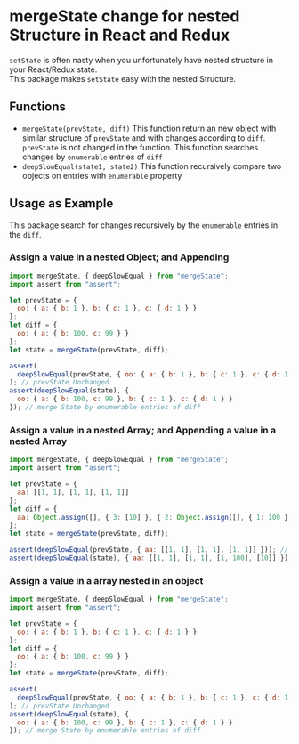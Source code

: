 # mergeState change for nested Structure in React and Redux
`setState` is often nasty when you unfortunately have nested structure in your React/Redux state.  
This package makes `setState` easy with the nested Structure.  

## Functions
  * `mergeState(prevState, diff)` 
  This function return an new object with similar structure of `prevState` and with changes according to `diff`. 
  `prevState` is not changed in the function.  This function searches changes by `enumerable` entries of `diff`
  * `deepSlowEqual(state1, state2)` 
  This function recursively compare two objects on entries with `enumerable` property


## Usage as Example
  This package search for changes recursively by the `enumerable` entries in the `diff`.

### Assign a value in a nested Object; and Appending 

```js 
import mergeState, { deepSlowEqual } from "mergeState";
import assert from "assert";

let prevState = {
  oo: { a: { b: 1 }, b: { c: 1 }, c: { d: 1 } }
};
let diff = {
  oo: { a: { b: 100, c: 99 } }
};
let state = mergeState(prevState, diff);

assert(
  deepSlowEqual(prevState, { oo: { a: { b: 1 }, b: { c: 1 }, c: { d: 1 } } })
); // prevState Unchanged
assert(deepSlowEqual(state), {
  oo: { a: { b: 100, c: 99 }, b: { c: 1 }, c: { d: 1 } }
}); // merge State by enumerable entries of diff
```

### Assign a value in a nested Array; and Appending a value in a nested Array
```js
import mergeState, { deepSlowEqual } from "mergeState";
import assert from "assert";

let prevState = {
  aa: [[1, 1], [1, 1], [1, 1]]
};
let diff = {
  aa: Object.assign([], { 3: [10] }, { 2: Object.assign([], { 1: 100 }) })
};
let state = mergeState(prevState, diff);

assert(deepSlowEqual(prevState, { aa: [[1, 1], [1, 1], [1, 1]] })); // prevState Unchanged
assert(deepSlowEqual(state), { aa: [[1, 1], [1, 1], [1, 100], [10]] }); // merge State by enumerable entries of diff
```

### Assign a value in a array nested in an object
```js
import mergeState, { deepSlowEqual } from "mergeState";
import assert from "assert";

let prevState = {
  oo: { a: { b: 1 }, b: { c: 1 }, c: { d: 1 } }
};
let diff = {
  oo: { a: { b: 100, c: 99 } }
};
let state = mergeState(prevState, diff);

assert(
  deepSlowEqual(prevState, { oo: { a: { b: 1 }, b: { c: 1 }, c: { d: 1 } } })
); // prevState Unchanged
assert(deepSlowEqual(state), {
  oo: { a: { b: 100, c: 99 }, b: { c: 1 }, c: { d: 1 } }
}); // merge State by enumerable entries of diff
```
